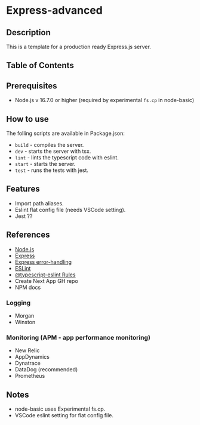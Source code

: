 # Express-advanced

## Description

This is a template for a production ready Express.js server.

## Table of Contents

## Prerequisites

- Node.js v 16.7.0 or higher (required by experimental ``fs.cp`` in node-basic)

## How to use

The folling scripts are available in Package.json:
- `build` - compiles the server.
- `dev` - starts the server with tsx.
- `lint` - lints the typescript code with eslint.
- `start` - starts the server.
- `test` - runs the tests with jest.

## Features
- Import path aliases. 
- Eslint flat config file (needs VSCode setting).
- Jest ??

## References

- [Node.js](https://nodejs.org/en/)
- [Express](https://expressjs.com/)
- [Express error-handling](https://expressjs.com/en/guide/error-handling.html)
- [ESLint](https://eslint.org/)
- [@typescript-eslint Rules](https://eslint.org/docs/rules/)
- Create Next App GH repo
- NPM docs

### Logging

- Morgan
- Winston

### Monitoring (APM - app performance monitoring)

- New Relic
- AppDynamics
- Dynatrace
- DataDog (recommended)
- Prometheus

## Notes

- node-basic uses Experimental fs.cp.
- VSCode eslint setting for flat config file.
